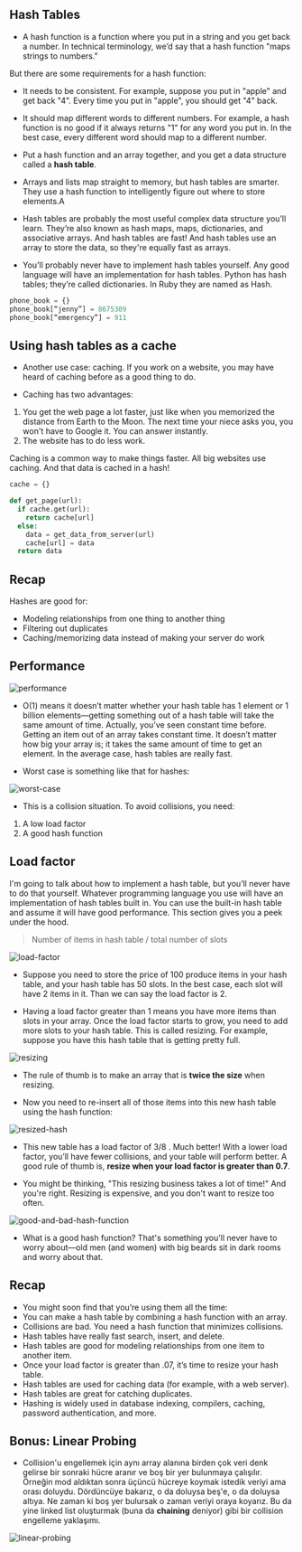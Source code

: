 ## Hash Tables

- A hash function is a function where you put in a string and you get back a number. In technical terminology, we’d say that a hash function "maps strings to numbers."

But there are some requirements for a hash function:

- It needs to be consistent. For example, suppose you put in "apple" and get back "4". Every time you put in "apple", you should get "4" back.
- It should map different words to different numbers. For example, a hash function is no good if it always returns "1" for any word you put in. In the best case, every different word should map to a different number.
 
 - Put a hash function and an array together, and you get a data structure called a **hash table**.

- Arrays and lists map straight to memory, but hash tables are smarter. They use a hash function to intelligently figure out where to store elements.A

- Hash tables are probably the most useful complex data structure you’ll learn. They’re also known as hash maps, maps, dictionaries, and associative arrays. And hash tables are fast! And hash tables use an array to store the data, so they're equally fast as arrays.

- You’ll probably never have to implement hash tables yourself. Any good language will have an implementation for hash tables. Python has hash tables; they’re called dictionaries. In Ruby they are named as Hash.

```python
phone_book = {}
phone_book[“jenny”] = 8675309
phone_book[“emergency”] = 911
```

## Using hash tables as a cache

- Another use case: caching. If you work on a website, you may have heard of caching before as a good thing to do.

- Caching has two advantages:

1. You get the web page a lot faster, just like when you memorized the distance from Earth to the Moon. The next time your niece asks you, you won't have to Google it. You can answer instantly.
1. The website has to do less work.

Caching is a common way to make things faster. All big websites use caching. And that data is cached in a hash!

```python
cache = {}

def get_page(url):
  if cache.get(url):
    return cache[url]
  else:
    data = get_data_from_server(url)
    cache[url] = data
  return data
```

## Recap

Hashes are good for:

- Modeling relationships from one thing to another thing
- Filtering out duplicates
- Caching/memorizing data instead of making your server do work

## Performance

![performance](images/performance.png)

- O(1) means it doesn’t matter whether your hash table has 1 element or 1 billion elements—getting something out of a hash table will take the same amount of time. Actually, you’ve seen constant time before. Getting an item out of an array takes constant time. It doesn’t matter how big your array is; it takes the same amount of time to get an element. In the average case, hash tables are really fast.

- Worst case is something like that for hashes:

![worst-case](images/worst-case.png)

- This is a collision situation. To avoid collisions, you need:

1. A low load factor
1. A good hash function

## Load factor

I'm going to talk about how to implement a hash table, but you’ll never have to do that yourself. Whatever programming language you use will have an implementation of hash tables built in. You can use the built-in hash table and assume it will have good performance. This section gives you a peek under the hood.

> Number of items in hash table / total number of slots

![load-factor](images/load-factor.png)

- Suppose you need to store the price of 100 produce items in your hash table, and your hash table has 50 slots. In the best case, each slot will have 2 items in it. Than we can say the load factor is 2.

- Having a load factor greater than 1 means you have more items than slots in your array. Once the load factor starts to grow, you need to add more slots to your hash table. This is called resizing. For example, suppose you have this hash table that is getting pretty full.

![resizing](images/resizing.png)

- The rule of thumb is to make an array that is **twice the size** when resizing.

- Now you need to re-insert all of those items into this new hash table using the hash function:

![resized-hash](images/resized-hash.png)

- This new table has a load factor of 3/8 . Much better! With a lower load factor, you’ll have fewer collisions, and your table will perform better. A good rule of thumb is, **resize when your load factor is greater than 0.7**.

- You might be thinking, "This resizing business takes a lot of time!" And you're right. Resizing is expensive, and you don't want to resize too often.

![good-and-bad-hash-function](images/good-and-bad-hash-function.png)

- What is a good hash function? That's something you'll never have to worry about—old men (and women) with big beards sit in dark rooms and worry about that.

## Recap

- You might soon find that you’re using them all the time:
- You can make a hash table by combining a hash function with an array.
- Collisions are bad. You need a hash function that minimizes collisions.
- Hash tables have really fast search, insert, and delete.
- Hash tables are good for modeling relationships from one item to another item.
- Once your load factor is greater than .07, it’s time to resize your hash table.
- Hash tables are used for caching data (for example, with a web server).
- Hash tables are great for catching duplicates.
- Hashing is widely used in database indexing, compilers, caching, password authentication, and more.

## Bonus: Linear Probing

- Collision'u engellemek için aynı array alanına birden çok veri denk gelirse bir sonraki hücre aranır ve boş bir yer bulunmaya çalışılır. Örneğin mod aldıktan sonra üçüncü hücreye koymak istedik veriyi ama orası doluydu. Dördüncüye bakarız, o da doluysa beş'e, o da doluysa altıya. Ne zaman ki boş yer bulursak o zaman veriyi oraya koyarız. Bu da yine linked list oluşturmak (buna da **chaining** deniyor) gibi bir collision engelleme yaklaşımı.

![linear-probing](images/linear-probing.png)

